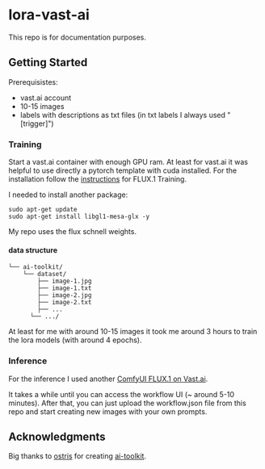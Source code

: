 # lora-vast-ai
This repo is for documentation purposes.

## Getting Started
Prerequisistes:
- vast.ai account
- 10-15 images
- labels with descriptions as txt files (in txt labels I always used "[trigger]")


### Training
Start a vast.ai container with enough GPU ram. At least for vast.ai it was helpful to use directly a pytorch template with cuda installed. For the installation follow the [instructions](https://github.com/ostris/ai-toolkit) for FLUX.1 Training. 

I needed to install another package:

```
sudo apt-get update
sudo apt-get install libgl1-mesa-glx -y
```

My repo uses the flux schnell weights.

#### data structure

```root/
└── ai-toolkit/
    └── dataset/
        ├── image-1.jpg
        ├── image-1.txt
        ├── image-2.jpg
        ├── image-2.txt
        ├── ...
      └── .../
```
At least for me with around 10-15 images it took me around 3 hours to train the lora models (with around 4 epochs).

### Inference
For the inference I used another [ComfyUI FLUX.1 on Vast.ai](https://cloud.vast.ai/?ref_id=31110&creator_id=31110&name=ComfyUI%20FLUX.1).

It takes a while until you can access the workflow UI (~ around 5-10 minutes). After that, you can just upload the workflow.json file from this repo and start creating new images with your own prompts.


## Acknowledgments  

Big thanks to [ostris](https://github.com/ostris) for creating [ai-toolkit](https://github.com/ostris/ai-toolkit).
